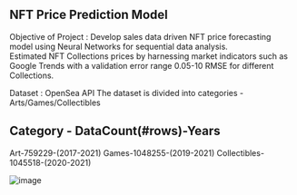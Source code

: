 NFT Price Prediction Model 
---------------------------------- 
Objective of Project : Develop sales data driven NFT price forecasting model using Neural Networks for sequential data analysis.  
Estimated NFT Collections prices by harnessing market indicators such as Google Trends with a validation error range 0.05-10 RMSE for different Collections.

Dataset : OpenSea API
The dataset is divided into categories - Arts/Games/Collectibles

Category - DataCount(#rows)-Years
----------------------------------
Art-759229-(2017-2021)
Games-1048255-(2019-2021)
Collectibles-1045518-(2020-2021)




![image](https://user-images.githubusercontent.com/26669836/207477293-38e555b4-6cf5-4a44-b509-898588639ac9.png)
